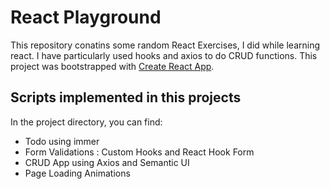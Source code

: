 # React Playground

This repository conatins some random React Exercises, I did while learning react. I have particularly used hooks and axios to do CRUD functions.
This project was bootstrapped with [Create React App](https://github.com/facebook/create-react-app).

## Scripts implemented in this projects

In the project directory, you can find:

- Todo using immer
- Form Validations : Custom Hooks and React Hook Form
- CRUD App using Axios and Semantic UI
- Page Loading Animations
